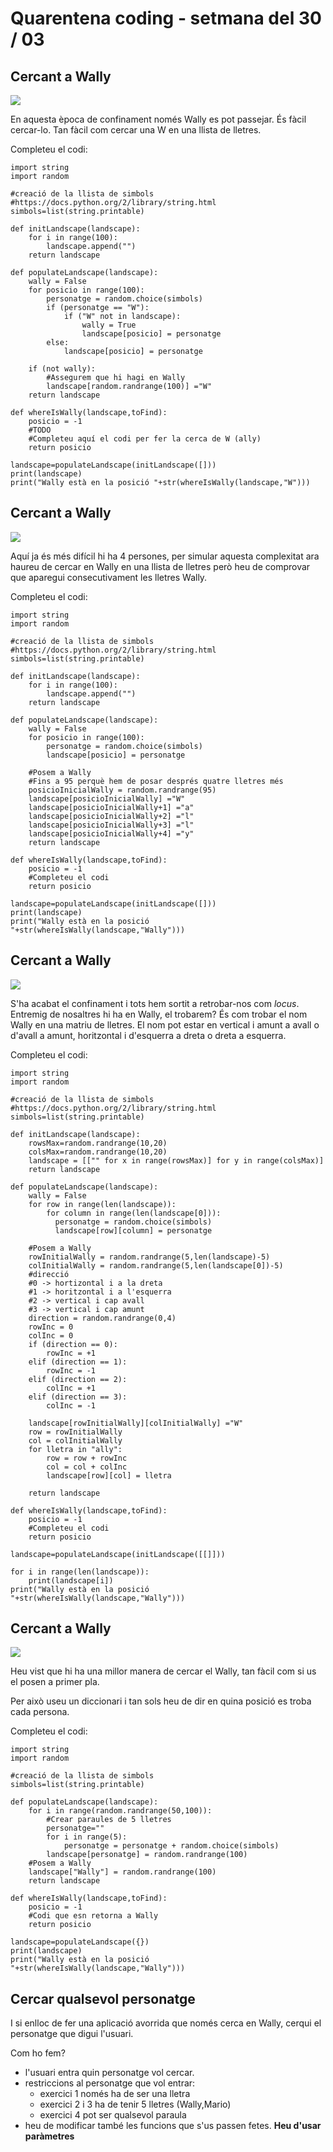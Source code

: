 # Quarentena coding - setmana del 30 / 03

## Cercant a Wally
![](https://pbs.twimg.com/media/ETo8MQjX0AIOWXJ.jpg)

En aquesta època de confinament només Wally es pot passejar. És fàcil cercar-lo. Tan fàcil com cercar una W en una llista de lletres.

Completeu el codi:
```python=
import string
import random

#creació de la llista de simbols
#https://docs.python.org/2/library/string.html
simbols=list(string.printable)

def initLandscape(landscape):
    for i in range(100):
        landscape.append("")
    return landscape

def populateLandscape(landscape):
    wally = False
    for posicio in range(100):
        personatge = random.choice(simbols)
        if (personatge == "W"):
            if ("W" not in landscape):
                wally = True
                landscape[posicio] = personatge
        else:    
            landscape[posicio] = personatge
    
    if (not wally):
        #Assegurem que hi hagi en Wally
        landscape[random.randrange(100)] ="W"    
    return landscape

def whereIsWally(landscape,toFind):
    posicio = -1
    #TODO
    #Completeu aquí el codi per fer la cerca de W (ally)
    return posicio

landscape=populateLandscape(initLandscape([]))
print(landscape)
print("Wally està en la posició "+str(whereIsWally(landscape,"W")))
```

## Cercant a Wally
![](https://i.ytimg.com/vi/o5XJJ4o64QI/maxresdefault.jpg)

Aquí ja és més difícil hi ha 4 persones, per simular aquesta complexitat ara haureu de cercar en Wally en una llista de lletres però heu de comprovar que aparegui consecutivament les lletres Wally.

Completeu el codi:
```python=
import string
import random

#creació de la llista de simbols
#https://docs.python.org/2/library/string.html
simbols=list(string.printable)

def initLandscape(landscape):
    for i in range(100):
        landscape.append("")
    return landscape

def populateLandscape(landscape):
    wally = False
    for posicio in range(100):
        personatge = random.choice(simbols)
        landscape[posicio] = personatge
    
    #Posem a Wally
    #Fins a 95 perquè hem de posar després quatre lletres més
    posicioInicialWally = random.randrange(95)
    landscape[posicioInicialWally] ="W"
    landscape[posicioInicialWally+1] ="a"
    landscape[posicioInicialWally+2] ="l"
    landscape[posicioInicialWally+3] ="l"
    landscape[posicioInicialWally+4] ="y"
    return landscape

def whereIsWally(landscape,toFind):
    posicio = -1
    #Completeu el codi
    return posicio

landscape=populateLandscape(initLandscape([]))
print(landscape)
print("Wally està en la posició "+str(whereIsWally(landscape,"Wally")))
```

## Cercant a Wally
![](https://lamenteesmaravillosa.com/wp-content/uploads/2015/05/wally-1024x768.jpg)

S'ha acabat el confinament i tots hem sortit a retrobar-nos com *locus*. Entremig de nosaltres hi ha en Wally, el trobarem? És com trobar el nom Wally en una matriu de lletres. El nom pot estar en vertical i amunt a avall o d'avall a amunt, horitzontal i d'esquerra a dreta o dreta a esquerra.

Completeu el codi:
```python=
import string
import random

#creació de la llista de simbols
#https://docs.python.org/2/library/string.html
simbols=list(string.printable)

def initLandscape(landscape):
    rowsMax=random.randrange(10,20)
    colsMax=random.randrange(10,20)
    landscape = [["" for x in range(rowsMax)] for y in range(colsMax)] 
    return landscape

def populateLandscape(landscape):
    wally = False
    for row in range(len(landscape)):
        for column in range(len(landscape[0])):
          personatge = random.choice(simbols)
          landscape[row][column] = personatge
    
    #Posem a Wally
    rowInitialWally = random.randrange(5,len(landscape)-5)
    colInitialWally = random.randrange(5,len(landscape[0])-5)
    #direcció
    #0 -> hortizontal i a la dreta
    #1 -> horitzontal i a l'esquerra
    #2 -> vertical i cap avall
    #3 -> vertical i cap amunt
    direction = random.randrange(0,4)
    rowInc = 0
    colInc = 0
    if (direction == 0):
        rowInc = +1
    elif (direction == 1):
        rowInc = -1
    elif (direction == 2):
        colInc = +1
    elif (direction == 3):
        colInc = -1    
    
    landscape[rowInitialWally][colInitialWally] ="W"
    row = rowInitialWally
    col = colInitialWally
    for lletra in "ally":
        row = row + rowInc
        col = col + colInc
        landscape[row][col] = lletra
        
    return landscape
 
def whereIsWally(landscape,toFind):
    posicio = -1
    #Completeu el codi 
    return posicio

landscape=populateLandscape(initLandscape([[]]))

for i in range(len(landscape)):
    print(landscape[i])
print("Wally està en la posició "+str(whereIsWally(landscape,"Wally")))
```

## Cercant a Wally
![](https://www.xeduced.com/wp-content/uploads/2016/12/donde-esta-wally.jpg)

Heu vist que hi ha una millor manera de cercar el Wally, tan fàcil com si us el posen a primer pla.

Per això useu un diccionari i tan sols heu de dir en quina posició es troba cada persona.

Completeu el codi:
```python=
import string
import random

#creació de la llista de simbols
simbols=list(string.printable)

def populateLandscape(landscape):
    for i in range(random.randrange(50,100)):
        #Crear paraules de 5 lletres
        personatge=""
        for i in range(5):
            personatge = personatge + random.choice(simbols)
        landscape[personatge] = random.randrange(100)
    #Posem a Wally
    landscape["Wally"] = random.randrange(100)
    return landscape

def whereIsWally(landscape,toFind):
    posicio = -1
    #Codi que esn retorna a Wally
    return posicio

landscape=populateLandscape({})
print(landscape)
print("Wally està en la posició "+str(whereIsWally(landscape,"Wally")))
```

## Cercar qualsevol personatge

I si enlloc de fer una aplicació avorrida que només cerca en Wally, cerqui el personatge que digui l'usuari.

Com ho fem?
- l'usuari entra quin personatge vol cercar.
- restriccions al personatge que vol entrar:
    -  exercici 1 només ha de ser una lletra
    -  exercici 2 i 3 ha de tenir 5 lletres (Wally,Mario) 
    -  exercici 4 pot ser qualsevol paraula
- heu de modificar també les funcions que s'us passen fetes. **Heu d'usar paràmetres**


